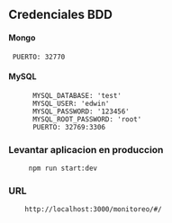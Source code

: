 ## Credenciales BDD

#### Mongo

```
 PUERTO: 32770
```


#### MySQL
```
      MYSQL_DATABASE: 'test'
      MYSQL_USER: 'edwin'
      MYSQL_PASSWORD: '123456'
      MYSQL_ROOT_PASSWORD: 'root'
      PUERTO: 32769:3306
```

### Levantar aplicacion en produccion

```
     npm run start:dev
```

### URL

```
    http://localhost:3000/monitoreo/#/
```
